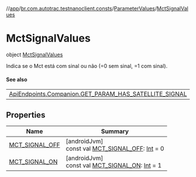 //[app](../../../../index.md)/[br.com.autotrac.testnanoclient.consts](../../index.md)/[ParameterValues](../index.md)/[MctSignalValues](index.md)

# MctSignalValues

object [MctSignalValues](index.md)

Indica se o Mct está com sinal ou não (=0 sem sinal, =1 com sinal).

#### See also

| |
|---|
| [ApiEndpoints.Companion.GET_PARAM_HAS_SATELLITE_SIGNAL](../../-api-endpoints/-companion/-g-e-t_-p-a-r-a-m_-h-a-s_-s-a-t-e-l-l-i-t-e_-s-i-g-n-a-l.md) |

## Properties

| Name | Summary |
|---|---|
| [MCT_SIGNAL_OFF](-m-c-t_-s-i-g-n-a-l_-o-f-f.md) | [androidJvm]<br>const val [MCT_SIGNAL_OFF](-m-c-t_-s-i-g-n-a-l_-o-f-f.md): [Int](https://kotlinlang.org/api/latest/jvm/stdlib/kotlin/-int/index.html) = 0 |
| [MCT_SIGNAL_ON](-m-c-t_-s-i-g-n-a-l_-o-n.md) | [androidJvm]<br>const val [MCT_SIGNAL_ON](-m-c-t_-s-i-g-n-a-l_-o-n.md): [Int](https://kotlinlang.org/api/latest/jvm/stdlib/kotlin/-int/index.html) = 1 |
